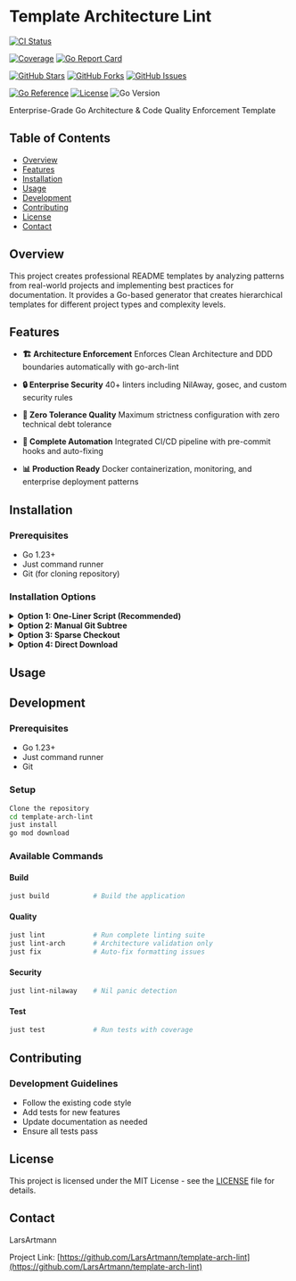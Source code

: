 <!-- 
This README.md is automatically generated by template-readme
Generated: 2025-08-18T10:03:53Z
Template: intermediate
Config: .readme/configs/readme-config.yaml
DO NOT EDIT MANUALLY - Changes will be overwritten
-->

# Template Architecture Lint

[![CI Status](https://img.shields.io/github/actions/workflow/status/LarsArtmann/t/ci.yml?style=flat-square&branch=main)](https://github.com/LarsArtmann/t/actions)

[![Coverage](https://img.shields.io/codecov/c/github/LarsArtmann/t?style=flat-square)](https://codecov.io/gh/LarsArtmann/t) [![Go Report Card](https://goreportcard.com/badge/github.com/LarsArtmann/t)](https://goreportcard.com/report/github.com/LarsArtmann/t)

[![GitHub Stars](https://img.shields.io/github/stars/LarsArtmann/t?style=flat-square)](https://github.com/LarsArtmann/t) [![GitHub Forks](https://img.shields.io/github/forks/LarsArtmann/t?style=flat-square)](https://github.com/LarsArtmann/t) [![GitHub Issues](https://img.shields.io/github/issues/LarsArtmann/t?style=flat-square)](https://github.com/LarsArtmann/t/issues)

[![Go Reference](https://pkg.go.dev/badge/github.com/LarsArtmann/t)](https://pkg.go.dev/github.com/LarsArtmann/t) [![License](https://img.shields.io/github/license/LarsArtmann/t?style=flat-square)](https://github.com/LarsArtmann/t/blob/main/LICENSE) ![Go Version](https://img.shields.io/github/go-mod/go-version/LarsArtmann/t?style=flat-square)

Enterprise-Grade Go Architecture & Code Quality Enforcement Template

## Table of Contents

- [Overview](#overview)
- [Features](#features)
- [Installation](#installation)
- [Usage](#usage)
- [Development](#development)
- [Contributing](#contributing)
- [License](#license)
- [Contact](#contact)

## Overview

This project creates professional README templates by analyzing patterns from real-world projects and implementing best practices for documentation. It provides a Go-based generator that creates hierarchical templates for different project types and complexity levels.

## Features

- **🏗️ Architecture Enforcement**
  Enforces Clean Architecture and DDD boundaries automatically with go-arch-lint

- **🔒 Enterprise Security**
  40+ linters including NilAway, gosec, and custom security rules

- **🚨 Zero Tolerance Quality**
  Maximum strictness configuration with zero technical debt tolerance

- **🤖 Complete Automation**
  Integrated CI/CD pipeline with pre-commit hooks and auto-fixing

- **📊 Production Ready**
  Docker containerization, monitoring, and enterprise deployment patterns

## Installation

### Prerequisites

- Go 1.23+
- Just command runner
- Git (for cloning repository)

### Installation Options

<details>
<summary><b>Option 1: One-Liner Script (Recommended)</b></summary>

Automated installation using git subtree

```bash
curl -fsSL https://raw.githubusercontent.com/LarsArtmann/template-arch-lint/master/scripts/install-lint-config.sh | bash
just install
```

</details>

<details>
<summary><b>Option 2: Manual Git Subtree</b></summary>

Pull only essential files via subtree, then clean up

```bash
git subtree add --prefix=.lint-config https://github.com/LarsArtmann/template-arch-lint.git master --squash
cp .lint-config/.go-arch-lint.yml .lint-config/.golangci.yml .
cp .lint-config/justfile linting.just
rm -rf .lint-config
just install
```

</details>

<details>
<summary><b>Option 3: Sparse Checkout</b></summary>

Advanced git method for precise file extraction

```bash
git clone --filter=blob:none --sparse https://github.com/LarsArtmann/template-arch-lint.git /tmp/template-lint
cd /tmp/template-lint && git sparse-checkout set .go-arch-lint.yml .golangci.yml justfile
cp .go-arch-lint.yml .golangci.yml justfile /path/to/your/project/
cd /path/to/your/project && rm -rf /tmp/template-lint
just install
```

</details>

<details>
<summary><b>Option 4: Direct Download</b></summary>

Simple curl-based file download

```bash
for file in .go-arch-lint.yml .golangci.yml justfile; do curl -fsSL -o "$file" "https://raw.githubusercontent.com/LarsArtmann/template-arch-lint/master/$file"; done
just install
```

</details>

## Usage

## Development

### Prerequisites

- Go 1.23+
- Just command runner
- Git

### Setup

```bash
Clone the repository
cd template-arch-lint
just install
go mod download
```

### Available Commands

#### Build
```bash
just build           # Build the application
```

#### Quality
```bash
just lint            # Run complete linting suite
just lint-arch       # Architecture validation only
just fix             # Auto-fix formatting issues
```

#### Security
```bash
just lint-nilaway    # Nil panic detection
```

#### Test
```bash
just test            # Run tests with coverage
```

## Contributing

### Development Guidelines

- Follow the existing code style
- Add tests for new features
- Update documentation as needed
- Ensure all tests pass

## License

This project is licensed under the MIT License - see the [LICENSE](LICENSE) file for details.

## Contact

LarsArtmann

Project Link: [https://github.com/LarsArtmann/template-arch-lint](https://github.com/LarsArtmann/template-arch-lint)
